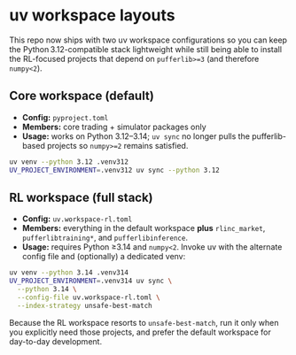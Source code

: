 # uv workspace layouts

This repo now ships with two uv workspace configurations so you can keep the
Python 3.12-compatible stack lightweight while still being able to install the
RL-focused projects that depend on `pufferlib>=3` (and therefore `numpy<2`).

## Core workspace (default)

* **Config:** `pyproject.toml`
* **Members:** core trading + simulator packages only
* **Usage:** works on Python 3.12–3.14; `uv sync` no longer pulls the
  pufferlib-based projects so `numpy>=2` remains satisfied.

```bash
uv venv --python 3.12 .venv312
UV_PROJECT_ENVIRONMENT=.venv312 uv sync --python 3.12
```

## RL workspace (full stack)

* **Config:** `uv.workspace-rl.toml`
* **Members:** everything in the default workspace **plus**
  `rlinc_market`, `pufferlibtraining*`, and `pufferlibinference`.
* **Usage:** requires Python ≥3.14 and `numpy<2`. Invoke uv with the alternate
  config file and (optionally) a dedicated venv:

```bash
uv venv --python 3.14 .venv314
UV_PROJECT_ENVIRONMENT=.venv314 uv sync \
  --python 3.14 \
  --config-file uv.workspace-rl.toml \
  --index-strategy unsafe-best-match
```

Because the RL workspace resorts to `unsafe-best-match`, run it only when you
explicitly need those projects, and prefer the default workspace for day-to-day
development.
